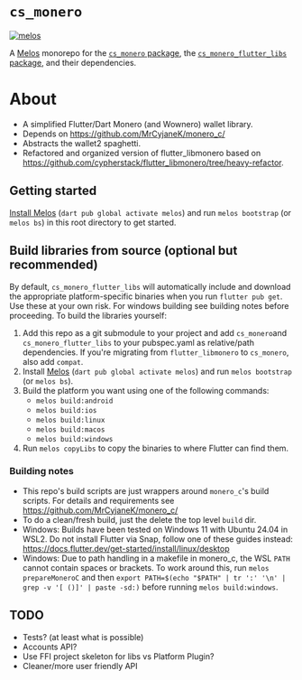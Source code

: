 # `cs_monero`
[![melos](https://img.shields.io/badge/maintained%20with-melos-f700ff.svg?style=flat-square)](https://github.com/invertase/melos)

A [Melos](https://github.com/invertase/melos) monorepo for the
[`cs_monero` package](https://pub.dev/packages/cs_monero), 
the [`cs_monero_flutter_libs` package](https://pub.dev/packages/cs_monero), and their dependencies.

# About
- A simplified Flutter/Dart Monero (and Wownero) wallet library.
- Depends on https://github.com/MrCyjaneK/monero_c/
- Abstracts the wallet2 spaghetti.
- Refactored and organized version of flutter_libmonero based on
  https://github.com/cypherstack/flutter_libmonero/tree/heavy-refactor.

## Getting started
[Install Melos](https://melos.invertase.dev/~melos-latest/getting-started) (`dart pub global activate melos`) and 
run `melos bootstrap` (or `melos bs`) in this root directory to get started.

## Build libraries from source (optional but recommended)
By default, `cs_monero_flutter_libs` will automatically include and download the
appropriate platform-specific binaries when you run `flutter pub get`.  Use
these at your own risk.  For windows building see building notes before 
proceeding.  To build the libraries yourself:

1. Add this repo as a git submodule to your project and add `cs_monero`and 
   `cs_monero_flutter_libs` to your pubspec.yaml as relative/path dependencies. 
   If you're migrating from `flutter_libmonero` to `cs_monero`, also add `compat`.
2. Install [Melos](https://pub.dev/packages/melos)
   (`dart pub global activate melos`) and run `melos bootstrap` (or `melos bs`).
3. Build the platform you want using one of the following commands:
   - `melos build:android`
   - `melos build:ios`
   - `melos build:linux`
   - `melos build:macos`
   - `melos build:windows`
4. Run `melos copyLibs` to copy the binaries to where Flutter can find them.

### Building notes
- This repo's build scripts are just wrappers around `monero_c`'s build scripts.
  For details and requirements see https://github.com/MrCyjaneK/monero_c/
- To do a clean/fresh build, just the delete the top level `build` dir.
- Windows: Builds have been tested on Windows 11 with Ubuntu 24.04 in WSL2.  Do 
  not install Flutter via Snap, follow one of these guides instead:
  https://docs.flutter.dev/get-started/install/linux/desktop
- Windows: Due to path handling in a makefile in monero_c, the WSL `PATH` cannot contain spaces or brackets.  To work around this, run `melos prepareMoneroC` and then `export PATH=$(echo "$PATH" | tr ':' '\n' | grep -v '[ ()]' | paste -sd:)` before running `melos build:windows`.

## TODO
- Tests? (at least what is possible)
- Accounts API?
- Use FFI project skeleton for libs vs Platform Plugin?
- Cleaner/more user friendly API